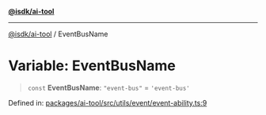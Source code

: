 [**@isdk/ai-tool**](../README.md)

***

[@isdk/ai-tool](../globals.md) / EventBusName

# Variable: EventBusName

> `const` **EventBusName**: `"event-bus"` = `'event-bus'`

Defined in: [packages/ai-tool/src/utils/event/event-ability.ts:9](https://github.com/isdk/ai-tool.js/blob/6a89194ac34437a1bc58f7ec590cd22976939ca6/src/utils/event/event-ability.ts#L9)
